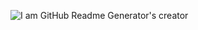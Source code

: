 ![I am GitHub Readme Generator's creator](https://github.com/salimizel/salimizel/blob/master/ezgif.com-video-to-gif%20(3).gif)
